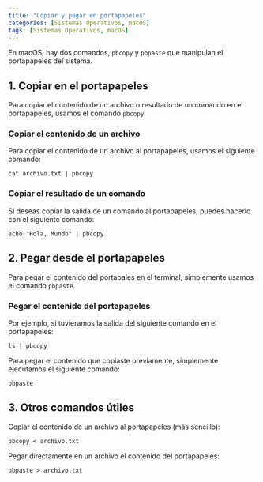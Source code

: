 ```yaml
---
title: "Copiar y pegar en portapapeles"
categories: [Sistemas Operativos, macOS]
tags: [Sistemas Operativos, macOS]
---
```


En macOS, hay dos comandos, `pbcopy` y `pbpaste` que manipulan el portapapeles del sistema.


## 1. Copiar en el portapapeles

Para copiar el contenido de un archivo o resultado de un comando en el portapapeles, usamos el comando `pbcopy`.

### Copiar el contenido de un archivo

Para copiar el contenido de un archivo al portapapeles, usamos el siguiente comando:

```terminal
cat archivo.txt | pbcopy
```

### Copiar el resultado de un comando

Si deseas copiar la salida de un comando al portapapeles, puedes hacerlo con el siguiente comando:

```terminal
echo "Hola, Mundo" | pbcopy
```


## 2. Pegar desde el portapapeles

Para pegar el contenido del portapales en el terminal, simplemente usamos el comando `pbpaste`.

### Pegar el contenido del portapapeles

Por ejemplo, si tuvieramos la salida del siguiente comando en el portapapeles:

```terminal
ls | pbcopy
```

Para pegar el contenido que copiaste previamente, simplemente ejecutamos el siguiente comando:

```terminal
pbpaste
```

##  3. Otros comandos útiles

Copiar el contenido de un archivo al portapapeles (más sencillo):

```terminal
pbcopy < archivo.txt
````

Pegar directamente en un archivo el contenido del portapapeles:

```terminal
pbpaste > archivo.txt
```